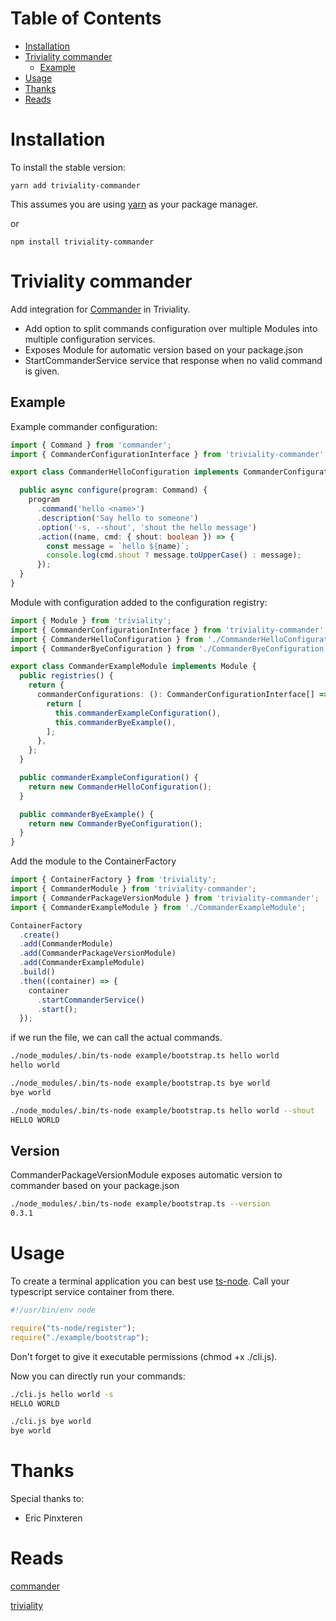 # Table of Contents

* [Installation](#installation)
* [Triviality commander](#triviality-commander)
  * [Example](#example)
* [Usage](#usage)
* [Thanks](#thanks)
* [Reads](#reads)


# Installation

To install the stable version:

```
yarn add triviality-commander
```

This assumes you are using [yarn](https://yarnpkg.com) as your package manager.

or 

```
npm install triviality-commander
```

# Triviality commander

Add integration for [Commander](https://www.npmjs.com/package/commander) in Triviality.

- Add option to split commands configuration over multiple Modules into multiple configuration services.
- Exposes Module for automatic version based on your package.json
- StartCommanderService service that response when no valid command is given. 
  
## Example
 
Example commander configuration:


```typescript
import { Command } from 'commander';
import { CommanderConfigurationInterface } from 'triviality-commander';

export class CommanderHelloConfiguration implements CommanderConfigurationInterface {

  public async configure(program: Command) {
    program
      .command('hello <name>')
      .description('Say hello to someone')
      .option('-s, --shout', 'shout the hello message')
      .action((name, cmd: { shout: boolean }) => {
        const message = `hello ${name}`;
        console.log(cmd.shout ? message.toUpperCase() : message);
      });
  }
}
```
        

Module with configuration added to the configuration registry: 


```typescript
import { Module } from 'triviality';
import { CommanderConfigurationInterface } from 'triviality-commander';
import { CommanderHelloConfiguration } from './CommanderHelloConfiguration';
import { CommanderByeConfiguration } from './CommanderByeConfiguration';

export class CommanderExampleModule implements Module {
  public registries() {
    return {
      commanderConfigurations: (): CommanderConfigurationInterface[] => {
        return [
          this.commanderExampleConfiguration(),
          this.commanderByeExample(),
        ];
      },
    };
  }

  public commanderExampleConfiguration() {
    return new CommanderHelloConfiguration();
  }

  public commanderByeExample() {
    return new CommanderByeConfiguration();
  }
}
```
        

Add the module to the ContainerFactory


```typescript
import { ContainerFactory } from 'triviality';
import { CommanderModule } from 'triviality-commander';
import { CommanderPackageVersionModule } from 'triviality-commander';
import { CommanderExampleModule } from './CommanderExampleModule';

ContainerFactory
  .create()
  .add(CommanderModule)
  .add(CommanderPackageVersionModule)
  .add(CommanderExampleModule)
  .build()
  .then((container) => {
    container
      .startCommanderService()
      .start();
  });
```
        

if we run the file, we can call the actual commands.


```bash
./node_modules/.bin/ts-node example/bootstrap.ts hello world
hello world
```
        


```bash
./node_modules/.bin/ts-node example/bootstrap.ts bye world
bye world
```
        


```bash
./node_modules/.bin/ts-node example/bootstrap.ts hello world --shout
HELLO WORLD
```
        

## Version

CommanderPackageVersionModule exposes automatic version to commander based on your package.json


```bash
./node_modules/.bin/ts-node example/bootstrap.ts --version
0.3.1
```
        

# Usage

To create a terminal application you can best use [ts-node](https://www.npmjs.com/package/ts-node). 
Call your typescript service container from there.


```typescript
#!/usr/bin/env node

require("ts-node/register");
require("./example/bootstrap");
```
        

Don't forget to give it executable permissions (chmod +x ./cli.js).

Now you can directly run your commands:


```bash
./cli.js hello world -s
HELLO WORLD
```
        

```bash
./cli.js bye world
bye world
```
        

# Thanks

Special thanks to:

* Eric Pinxteren

# Reads

[commander](https://github.com/tj/commander.js#readme)

[triviality](https://github.com/epinxteren/triviality)

